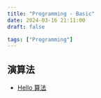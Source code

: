 ```yaml
---
title: "Programming - Basic"
date: 2024-03-16 21:11:00
draft: false

tags: ["Programming"]
---
```


## 演算法
- [Hello 算法](https://www.hello-algo.com/chapter_preface/)

